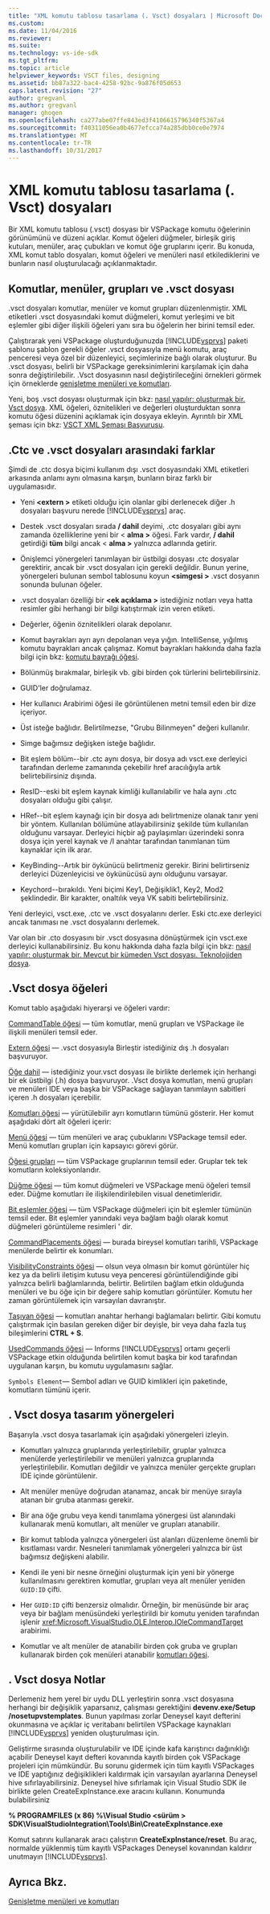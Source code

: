 ```yaml
---
title: "XML komutu tablosu tasarlama (. Vsct) dosyaları | Microsoft Docs"
ms.custom: 
ms.date: 11/04/2016
ms.reviewer: 
ms.suite: 
ms.technology: vs-ide-sdk
ms.tgt_pltfrm: 
ms.topic: article
helpviewer_keywords: VSCT files, designing
ms.assetid: bb87a322-bac4-4258-92bc-9a876f05d653
caps.latest.revision: "27"
author: gregvanl
ms.author: gregvanl
manager: ghogen
ms.openlocfilehash: ca277abe07ffe843ed3f4106615796340f5367a4
ms.sourcegitcommit: f40311056ea0b4677efcca74a285dbb0ce0e7974
ms.translationtype: MT
ms.contentlocale: tr-TR
ms.lasthandoff: 10/31/2017
---
```

# <a name="designing-xml-command-table-vsct-files"></a>XML komutu tablosu tasarlama (. Vsct) dosyaları
Bir XML komutu tablosu (.vsct) dosyası bir VSPackage komutu öğelerinin görünümünü ve düzeni açıklar. Komut öğeleri düğmeler, birleşik giriş kutuları, menüler, araç çubukları ve komut öğe gruplarını içerir. Bu konuda, XML komut tablo dosyaları, komut öğeleri ve menüleri nasıl etkilediklerini ve bunların nasıl oluşturulacağı açıklanmaktadır.  
  
## <a name="commands-menus-groups-and-the-vsct-file"></a>Komutlar, menüler, grupları ve .vsct dosyası  
 .vsct dosyaları komutlar, menüler ve komut grupları düzenlenmiştir. XML etiketleri .vsct dosyasındaki komut düğmeleri, komut yerleşimi ve bit eşlemler gibi diğer ilişkili öğeleri yanı sıra bu öğelerin her birini temsil eder.  
  
 Çalıştırarak yeni VSPackage oluşturduğunuzda [!INCLUDE[vsprvs](../../code-quality/includes/vsprvs_md.md)] paketi şablonu şablon gerekli öğeler .vsct dosyasıyla menü komutu, araç penceresi veya özel bir düzenleyici, seçimlerinize bağlı olarak oluşturur. Bu .vsct dosyası, belirli bir VSPackage gereksinimlerini karşılamak için daha sonra değiştirilebilir. .Vsct dosyasının nasıl değiştirileceğini örnekleri görmek için örneklerde [genişletme menüleri ve komutları](../../extensibility/extending-menus-and-commands.md).  
  
 Yeni, boş .vsct dosyası oluşturmak için bkz: [nasıl yapılır: oluşturmak bir. Vsct dosya](../../extensibility/internals/how-to-create-a-dot-vsct-file.md). XML öğeleri, öznitelikleri ve değerleri oluşturduktan sonra komutu öğesi düzenini açıklamak için dosyaya ekleyin. Ayrıntılı bir XML şeması için bkz: [VSCT XML Şeması Başvurusu](../../extensibility/vsct-xml-schema-reference.md).  
  
## <a name="differences-between-ctc-and-vsct-files"></a>.Ctc ve .vsct dosyaları arasındaki farklar  
 Şimdi de .ctc dosya biçimi kullanım dışı .vsct dosyasındaki XML etiketleri arkasında anlamı aynı olmasına karşın, bunların biraz farklı bir uygulamasıdır.  
  
-   Yeni  **\<extern >** etiketi olduğu için olanlar gibi derlenecek diğer .h dosyaları başvuru nerede [!INCLUDE[vsprvs](../../code-quality/includes/vsprvs_md.md)] araç.  
  
-   Destek .vsct dosyaları sırada **/ dahil** deyimi, .ctc dosyaları gibi aynı zamanda özelliklerine yeni bir \< **alma >** öğesi. Fark vardır, **/ dahil** getirdiği **tüm** bilgi ancak \< **alma >** yalnızca adlarında getirir.  
  
-   Önişlemci yönergeleri tanımlayan bir üstbilgi dosyası .ctc dosyalar gerektirir, ancak bir .vsct dosyaları için gerekli değildir. Bunun yerine, yönergeleri bulunan sembol tablosunu koyun  **\<simgesi >** .vsct dosyanın sonunda bulunan öğeler.  
  
-   .vsct dosyaları özelliği bir  **\<ek açıklama >** istediğiniz notları veya hatta resimler gibi herhangi bir bilgi katıştırmak izin veren etiketi.  
  
-   Değerler, öğenin öznitelikleri olarak depolanır.  
  
-   Komut bayrakları ayrı ayrı depolanan veya yığın.  IntelliSense, yığılmış komutu bayrakları ancak çalışmaz. Komut bayrakları hakkında daha fazla bilgi için bkz: [komutu bayrağı öğesi](../../extensibility/command-flag-element.md).  
  
-   Bölünmüş bırakmalar, birleşik vb. gibi birden çok türlerini belirtebilirsiniz.  
  
-   GUID'ler doğrulamaz.  
  
-   Her kullanıcı Arabirimi öğesi ile görüntülenen metni temsil eden bir dize içeriyor.  
  
-   Üst isteğe bağlıdır. Belirtilmezse, "Grubu Bilinmeyen" değeri kullanılır.  
  
-   Simge bağımsız değişken isteğe bağlıdır.  
  
-   Bit eşlem bölüm--bir .ctc aynı dosya, bir dosya adı vsct.exe derleyici tarafından derleme zamanında çekebilir href aracılığıyla artık belirtebilirsiniz dışında.  
  
-   ResID--eski bit eşlem kaynak kimliği kullanılabilir ve hala aynı .ctc dosyaları olduğu gibi çalışır.  
  
-   HRef--bit eşlem kaynağı için bir dosya adı belirtmenize olanak tanır yeni bir yöntem. Kullanılan bölümüne atlayabilirsiniz şekilde tüm kullanılan olduğunu varsayar. Derleyici hiçbir ağ paylaşımları üzerindeki sonra dosya için yerel kaynak ve /I anahtar tarafından tanımlanan tüm kaynaklar için ilk arar.  
  
-   KeyBinding--Artık bir öykünücü belirtmeniz gerekir. Birini belirtirseniz derleyici Düzenleyicisi ve öykünücüsü aynı olduğunu varsayar.  
  
-   Keychord--bırakıldı. Yeni biçimi Key1, Değişiklik1, Key2, Mod2 şeklindedir.  Bir karakter, onaltılık veya VK sabiti belirtebilirsiniz.  
  
 Yeni derleyici, vsct.exe, .ctc ve .vsct dosyalarını derler. Eski ctc.exe derleyici ancak tanıması ne .vsct dosyalarını derlemek.  
  
 Var olan bir .cto dosyasını bir .vsct dosyasına dönüştürmek için vsct.exe derleyici kullanabilirsiniz. Bu konu hakkında daha fazla bilgi için bkz: [nasıl yapılır: oluşturmak bir. Mevcut bir kümeden Vsct dosyası. Teknolojiden dosya](../../extensibility/internals/how-to-create-a-dot-vsct-file.md#how-to-create-a-dot-vsct-file-from-an-existing-dot-cto-file).  
  
## <a name="the-vsct-file-elements"></a>.Vsct dosya öğeleri  
 Komut tablo aşağıdaki hiyerarşi ve öğeleri vardır:  
  
 [CommandTable öğesi](../../extensibility/commandtable-element.md) — tüm komutlar, menü grupları ve VSPackage ile ilişkili menüleri temsil eder.  
  
 [Extern öğesi](../../extensibility/extern-element.md) — .vsct dosyasıyla Birleştir istediğiniz dış .h dosyaları başvuruyor.  
  
 [Öğe dahil](../../extensibility/include-element.md) — istediğiniz your.vsct dosyası ile birlikte derlemek için herhangi bir ek üstbilgi (.h) dosya başvuruyor. .Vsct dosya komutları, menü grupları ve menüleri IDE veya başka bir VSPackage sağlayan tanımlayın sabitleri içeren .h dosyaları içerebilir.  
  
 [Komutları öğesi](../../extensibility/commands-element.md) — yürütülebilir ayrı komutların tümünü gösterir. Her komut aşağıdaki dört alt öğeleri içerir:  
  
 [Menü öğesi](../../extensibility/menus-element.md) — tüm menüleri ve araç çubuklarını VSPackage temsil eder. Menü komutları grupları için kapsayıcı görevi görür.  
  
 [Öğesi grupları](../../extensibility/groups-element.md) — tüm VSPackage gruplarının temsil eder. Gruplar tek tek komutların koleksiyonlarıdır.  
  
 [Düğme öğesi](../../extensibility/buttons-element.md) — tüm komut düğmeleri ve VSPackage menü öğeleri temsil eder. Düğme komutları ile ilişkilendirilebilen visual denetimleridir.  
  
 [Bit eşlemler öğesi](../../extensibility/bitmaps-element.md) — tüm VSPackage düğmeleri için bit eşlemler tümünün temsil eder. Bit eşlemler yanındaki veya bağlam bağlı olarak komut düğmeleri görüntüleme resimleri ' dir.  
  
 [CommandPlacements öğesi](../../extensibility/commandplacements-element.md) — burada bireysel komutları tarihli, VSPackage menülerde belirtir ek konumları.  
  
 [VisibilityConstraints öğesi](../../extensibility/visibilityconstraints-element.md) — olsun veya olmasın bir komut görüntüler hiç kez ya da belirli iletişim kutusu veya penceresi görüntülendiğinde gibi yalnızca belirli bağlamlarında, belirtir. Belirtilen bağlam etkin olduğunda menüleri ve bu öğe için bir değere sahip komutları görüntüler. Komutu her zaman görüntülemek için varsayılan davranıştır.  
  
 [Taşıyan öğesi](../../extensibility/keybindings-element.md) — komutları anahtar herhangi bağlamaları belirtir. Gibi komutu çalıştırmak için basılan gereken diğer bir deyişle, bir veya daha fazla tuş bileşimlerini **CTRL + S**.  
  
 [UsedCommands öğesi](../../extensibility/usedcommands-element.md) — Informs [!INCLUDE[vsprvs](../../code-quality/includes/vsprvs_md.md)] ortamı geçerli VSPackage etkin olduğunda belirtilen komut başka bir kod tarafından uygulanan karşın, bu komutu uygulamasını sağlar.  
  
 `Symbols Element`— Sembol adları ve GUID kimlikleri için paketinde, komutların tümünü içerir.  
  
## <a name="vsct-file-design-guidelines"></a>. Vsct dosya tasarım yönergeleri  
 Başarıyla .vsct dosya tasarlamak için aşağıdaki yönergeleri izleyin.  
  
-   Komutları yalnızca gruplarında yerleştirilebilir, gruplar yalnızca menülerde yerleştirilebilir ve menüleri yalnızca gruplarında yerleştirilebilir. Komutları değildir ve yalnızca menüler gerçekte grupları IDE içinde görüntülenir.  
  
-   Alt menüler menüye doğrudan atanamaz, ancak bir menüye sırayla atanan bir gruba atanması gerekir.  
  
-   Bir ana öğe grubu veya kendi tanımlama yönergesi üst alanındaki kullanarak menü komutları, alt menüler ve grupları atanabilir.  
  
-   Bir komut tabloda yalnızca yönergeleri üst alanları düzenleme önemli bir kısıtlaması vardır. Nesneleri tanımlamak yönergeleri yalnızca bir üst bağımsız değişkeni alabilir.  
  
-   Kendi ile yeni bir nesne örneğini oluşturmak için yeni bir yönerge kullanılmasını gerektiren komutlar, grupları veya alt menüler yeniden `GUID:ID` çifti.  
  
-   Her `GUID:ID` çifti benzersiz olmalıdır. Örneğin, bir menüsünde bir araç veya bir bağlam menüsündeki yerleştirildi bir komutu yeniden tarafından işlenir <xref:Microsoft.VisualStudio.OLE.Interop.IOleCommandTarget> arabirimi.  
  
-   Komutlar ve alt menüler de atanabilir birden çok gruba ve grupları kullanarak birden çok menüleri atanabilir [komutları öğesi](../../extensibility/commands-element.md).  
  
## <a name="vsct-file-notes"></a>. Vsct dosya Notlar  
 Derlemeniz hem yerel bir uydu DLL yerleştirin sonra .vsct dosyasına herhangi bir değişiklik yaparsanız, çalışması gerektiğini **devenv.exe/Setup /nosetupvstemplates**. Bunun yapılması zorlar Deneysel kayıt defterini okunmasına ve açıklar iç veritabanı belirtilen VSPackage kaynakları [!INCLUDE[vsprvs](../../code-quality/includes/vsprvs_md.md)] yeniden oluşturulması için.  
  
 Geliştirme sırasında oluşturulabilir ve IDE içinde kafa karıştırıcı dağınıklığı açabilir Deneysel kayıt defteri kovanında kayıtlı birden çok VSPackage projeleri için mümkündür. Bu sorunu gidermek için tüm kayıtlı VSPackages ve IDE yaptığınız değişiklikleri kaldırmak için varsayılan ayarlarına Deneysel hive sıfırlayabilirsiniz. Deneysel hive sıfırlamak için Visual Studio SDK ile birlikte gelen CreateExpInstance.exe aracını kullanın. Konumunda bulabilirsiniz  
  
 **% PROGRAMFILES (x 86) %\Visual Studio \<sürüm > SDK\VisualStudioIntegration\Tools\Bin\CreateExpInstance.exe**  
  
 Komut satırını kullanarak aracı çalıştırın **CreateExpInstance/reset**. Bu araç, normalde yüklenmiş tüm kayıtlı VSPackages Deneysel kovanından kaldırır unutmayın [!INCLUDE[vsprvs](../../code-quality/includes/vsprvs_md.md)].  
  
## <a name="see-also"></a>Ayrıca Bkz.  
 [Genişletme menüleri ve komutları](../../extensibility/extending-menus-and-commands.md)